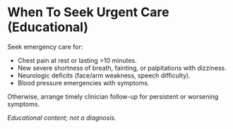 # When To Seek Urgent Care (Educational)

Seek emergency care for:
- Chest pain at rest or lasting >10 minutes.
- New severe shortness of breath, fainting, or palpitations with dizziness.
- Neurologic deficits (face/arm weakness, speech difficulty).
- Blood pressure emergencies with symptoms.

Otherwise, arrange timely clinician follow-up for persistent or worsening symptoms.

*Educational content; not a diagnosis.*
